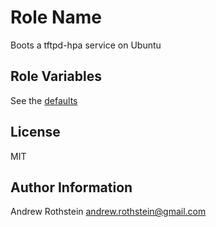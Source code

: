 Role Name
=========

Boots a tftpd-hpa service on Ubuntu

Role Variables
--------------

See the [defaults](defaults/main.yml)

License
-------

MIT

Author Information
------------------

Andrew Rothstein andrew.rothstein@gmail.com
